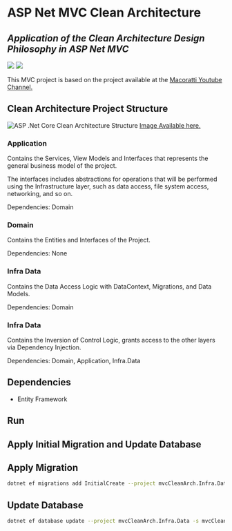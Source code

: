# ASP Net MVC Clean Architecture


## _Application of the Clean Architecture Design Philosophy in ASP Net MVC_
![](https://img.shields.io/badge/Code-CSharp-informational?style=flat&logo=c-sharp&logoColor=white&color=blue)
![](https://img.shields.io/badge/Code-.NET%20Core%206-informational?style=flat&logo=dotnet&logoColor=white&color=blue)

This MVC project is based on the project available at the [Macoratti Youtube Channel.](https://www.youtube.com/channel/UCoqYHkQy8q5nEMv1gkcZgSw)

## Clean Architecture Project Structure

![ASP .Net Core Clean Architecture Structure](/img/aspc_cleanarq18.png "ASP .Net Core Clean Architecture Structure")
[Image Available here.](https://docs.microsoft.com/en-us/dotnet/architecture/modern-web-apps-azure/common-web-application-architectures)

### Application

Contains the Services, View Models and Interfaces that represents the general business model of the project.

The interfaces includes abstractions for operations that will be performed using the Infrastructure layer, such as data access, file system access, networking, and so on.

Dependencies: Domain

### Domain

Contains the Entities and Interfaces of the Project.

Dependencies: None

### Infra Data

Contains the Data Access Logic with DataContext, Migrations, and Data Models.

Dependencies: Domain

### Infra Data

Contains the Inversion of Control Logic, grants access to the other layers via Dependency Injection.

Dependencies: Domain, Application, Infra.Data

## Dependencies

* Entity Framework


## Run

## Apply Initial Migration and Update Database

## Apply Migration
```sh
dotnet ef migrations add InitialCreate --project mvcCleanArch.Infra.Data -s mvcCleanArch.MVC -c ApplicationDbContext --verbose
```

## Update Database
```sh
dotnet ef database update --project mvcCleanArch.Infra.Data -s mvcCleanArch.MVC -c ApplicationDbContext --verbose
```